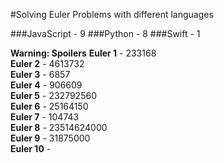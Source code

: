 #Solving Euler Problems with different languages

###JavaScript - 9
###Python     - 8
###Swift      - 1

**Warning: Spoilers**
**Euler 1**  - 233168  
**Euler 2**  - 4613732  
**Euler 3**  - 6857  
**Euler 4**  - 906609  
**Euler 5**  - 232792560  
**Euler 6**  - 25164150  
**Euler 7**  - 104743  
**Euler 8**  - 23514624000  
**Euler 9**  - 31875000   
**Euler 10** -  
